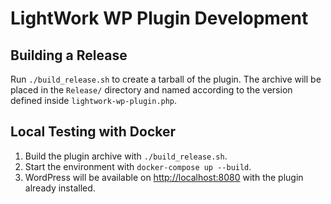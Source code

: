 # LightWork WP Plugin Development

## Building a Release

Run `./build_release.sh` to create a tarball of the plugin. The archive will be placed in the `Release/` directory and named according to the version defined inside `lightwork-wp-plugin.php`.

## Local Testing with Docker

1. Build the plugin archive with `./build_release.sh`.
2. Start the environment with `docker-compose up --build`.
3. WordPress will be available on [http://localhost:8080](http://localhost:8080) with the plugin already installed.

